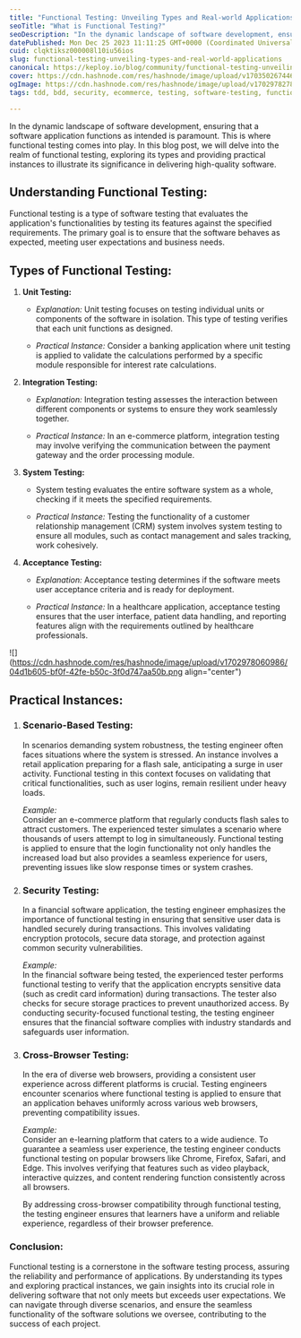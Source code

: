 ```yaml
---
title: "Functional Testing: Unveiling Types and Real-world Applications"
seoTitle: "What is Functional Testing?"
seoDescription: "In the dynamic landscape of software development, ensuring that a software application functions as intended is paramount."
datePublished: Mon Dec 25 2023 11:11:25 GMT+0000 (Coordinated Universal Time)
cuid: clqktiksz000008l10iu56ios
slug: functional-testing-unveiling-types-and-real-world-applications
canonical: https://keploy.io/blog/community/functional-testing-unveiling-types-and-real-world-applications
cover: https://cdn.hashnode.com/res/hashnode/image/upload/v1703502674464/39fd3fcd-431e-448b-830a-6eab87e038b9.png
ogImage: https://cdn.hashnode.com/res/hashnode/image/upload/v1702978278916/79caf5ab-0817-483f-aac7-1a7e6165df49.png
tags: tdd, bdd, security, ecommerce, testing, software-testing, functional-testing, cross-browser-testing

---
```


In the dynamic landscape of software development, ensuring that a software application functions as intended is paramount. This is where functional testing comes into play. In this blog post, we will delve into the realm of functional testing, exploring its types and providing practical instances to illustrate its significance in delivering high-quality software.

## **Understanding Functional Testing:**

Functional testing is a type of software testing that evaluates the application's functionalities by testing its features against the specified requirements. The primary goal is to ensure that the software behaves as expected, meeting user expectations and business needs.

## **Types of Functional Testing:**

1. **Unit Testing:**
    
    * *Explanation:* Unit testing focuses on testing individual units or components of the software in isolation. This type of testing verifies that each unit functions as designed.
        
    * *Practical Instance:* Consider a banking application where unit testing is applied to validate the calculations performed by a specific module responsible for interest rate calculations.
        
2. **Integration Testing:**
    
    * *Explanation:* Integration testing assesses the interaction between different components or systems to ensure they work seamlessly together.
        
    * *Practical Instance:* In an e-commerce platform, integration testing may involve verifying the communication between the payment gateway and the order processing module.
        
3. **System Testing:**
    
    * System testing evaluates the entire software system as a whole, checking if it meets the specified requirements.
        
    * *Practical Instance:* Testing the functionality of a customer relationship management (CRM) system involves system testing to ensure all modules, such as contact management and sales tracking, work cohesively.
        
4. **Acceptance Testing:**
    
    * *Explanation:* Acceptance testing determines if the software meets user acceptance criteria and is ready for deployment.
        
    * *Practical Instance:* In a healthcare application, acceptance testing ensures that the user interface, patient data handling, and reporting features align with the requirements outlined by healthcare professionals.
        

![](https://cdn.hashnode.com/res/hashnode/image/upload/v1702978060986/04d1b605-bf0f-42fe-b50c-3f0d747aa50b.png align="center")

## **Practical Instances:**

1. ### **Scenario-Based Testing:**
    
    In scenarios demanding system robustness, the testing engineer often faces situations where the system is stressed. An instance involves a retail application preparing for a flash sale, anticipating a surge in user activity. Functional testing in this context focuses on validating that critical functionalities, such as user logins, remain resilient under heavy loads.
    
      
    *Example:*  
    Consider an e-commerce platform that regularly conducts flash sales to attract customers. The experienced tester simulates a scenario where thousands of users attempt to log in simultaneously. Functional testing is applied to ensure that the login functionality not only handles the increased load but also provides a seamless experience for users, preventing issues like slow response times or system crashes.
    
2. ### **Security Testing:**
    
    In a financial software application, the testing engineer emphasizes the importance of functional testing in ensuring that sensitive user data is handled securely during transactions. This involves validating encryption protocols, secure data storage, and protection against common security vulnerabilities.
    
      
    *Example:*  
    In the financial software being tested, the experienced tester performs functional testing to verify that the application encrypts sensitive data (such as credit card information) during transactions. The tester also checks for secure storage practices to prevent unauthorized access. By conducting security-focused functional testing, the testing engineer ensures that the financial software complies with industry standards and safeguards user information.
    
3. ### **Cross-Browser Testing:**
    
    In the era of diverse web browsers, providing a consistent user experience across different platforms is crucial. Testing engineers encounter scenarios where functional testing is applied to ensure that an application behaves uniformly across various web browsers, preventing compatibility issues.
    
      
    *Example:*  
    Consider an e-learning platform that caters to a wide audience. To guarantee a seamless user experience, the testing engineer conducts functional testing on popular browsers like Chrome, Firefox, Safari, and Edge. This involves verifying that features such as video playback, interactive quizzes, and content rendering function consistently across all browsers.
    
    By addressing cross-browser compatibility through functional testing, the testing engineer ensures that learners have a uniform and reliable experience, regardless of their browser preference.
    

### **Conclusion:**

Functional testing is a cornerstone in the software testing process, assuring the reliability and performance of applications. By understanding its types and exploring practical instances, we gain insights into its crucial role in delivering software that not only meets but exceeds user expectations. We can navigate through diverse scenarios, and ensure the seamless functionality of the software solutions we oversee, contributing to the success of each project.